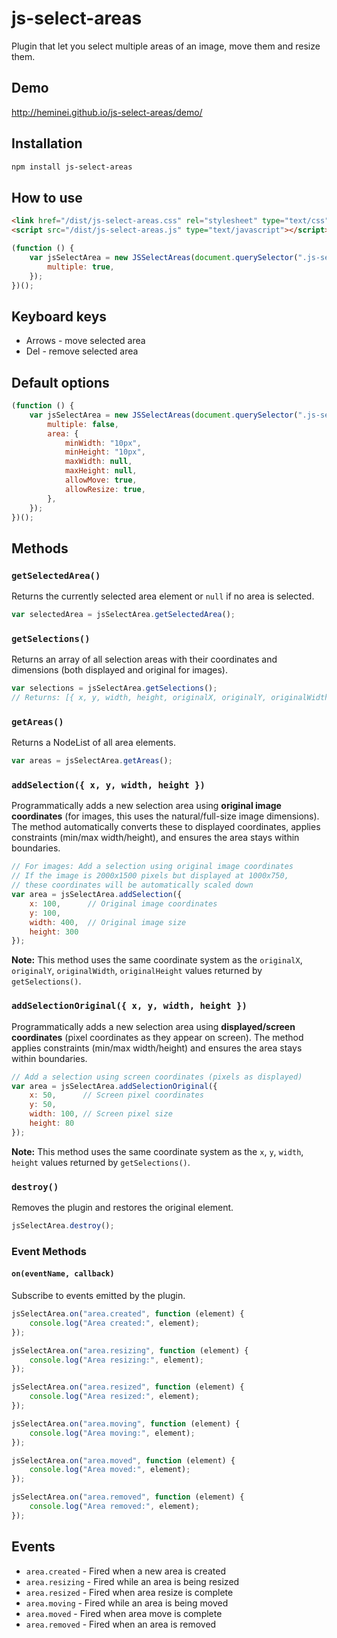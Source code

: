# js-select-areas

Plugin that let you select multiple areas of an image, move them and resize them.

## Demo

<http://heminei.github.io/js-select-areas/demo/>

## Installation

```bash
npm install js-select-areas
```

## How to use

```html
<link href="/dist/js-select-areas.css" rel="stylesheet" type="text/css" />
<script src="/dist/js-select-areas.js" type="text/javascript"></script>
```

```javascript
(function () {
    var jsSelectArea = new JSSelectAreas(document.querySelector(".js-select-areas"), {
        multiple: true,
    });
})();
```

## Keyboard keys

- Arrows - move selected area
- Del - remove selected area

## Default options

```javascript
(function () {
    var jsSelectArea = new JSSelectAreas(document.querySelector(".js-select-areas"), {
        multiple: false,
        area: {
            minWidth: "10px",
            minHeight: "10px",
            maxWidth: null,
            maxHeight: null,
            allowMove: true,
            allowResize: true,
        },
    });
})();
```

## Methods

### `getSelectedArea()`

Returns the currently selected area element or `null` if no area is selected.

```javascript
var selectedArea = jsSelectArea.getSelectedArea();
```

### `getSelections()`

Returns an array of all selection areas with their coordinates and dimensions (both displayed and original for images).

```javascript
var selections = jsSelectArea.getSelections();
// Returns: [{ x, y, width, height, originalX, originalY, originalWidth, originalHeight }, ...]
```

### `getAreas()`

Returns a NodeList of all area elements.

```javascript
var areas = jsSelectArea.getAreas();
```

### `addSelection({ x, y, width, height })`

Programmatically adds a new selection area using **original image coordinates** (for images, this uses the natural/full-size image dimensions). The method automatically converts these to displayed coordinates, applies constraints (min/max width/height), and ensures the area stays within boundaries.

```javascript
// For images: Add a selection using original image coordinates
// If the image is 2000x1500 pixels but displayed at 1000x750, 
// these coordinates will be automatically scaled down
var area = jsSelectArea.addSelection({ 
    x: 100,      // Original image coordinates
    y: 100, 
    width: 400,  // Original image size
    height: 300 
});
```

**Note:** This method uses the same coordinate system as the `originalX`, `originalY`, `originalWidth`, `originalHeight` values returned by `getSelections()`.

### `addSelectionOriginal({ x, y, width, height })`

Programmatically adds a new selection area using **displayed/screen coordinates** (pixel coordinates as they appear on screen). The method applies constraints (min/max width/height) and ensures the area stays within boundaries.

```javascript
// Add a selection using screen coordinates (pixels as displayed)
var area = jsSelectArea.addSelectionOriginal({ 
    x: 50,      // Screen pixel coordinates
    y: 50, 
    width: 100, // Screen pixel size
    height: 80 
});
```

**Note:** This method uses the same coordinate system as the `x`, `y`, `width`, `height` values returned by `getSelections()`.

### `destroy()`

Removes the plugin and restores the original element.

```javascript
jsSelectArea.destroy();
```

### Event Methods

#### `on(eventName, callback)`

Subscribe to events emitted by the plugin.

```javascript
jsSelectArea.on("area.created", function (element) {
    console.log("Area created:", element);
});

jsSelectArea.on("area.resizing", function (element) {
    console.log("Area resizing:", element);
});

jsSelectArea.on("area.resized", function (element) {
    console.log("Area resized:", element);
});

jsSelectArea.on("area.moving", function (element) {
    console.log("Area moving:", element);
});

jsSelectArea.on("area.moved", function (element) {
    console.log("Area moved:", element);
});

jsSelectArea.on("area.removed", function (element) {
    console.log("Area removed:", element);
});
```

## Events

- `area.created` - Fired when a new area is created
- `area.resizing` - Fired while an area is being resized
- `area.resized` - Fired when area resize is complete
- `area.moving` - Fired while an area is being moved
- `area.moved` - Fired when area move is complete
- `area.removed` - Fired when an area is removed
